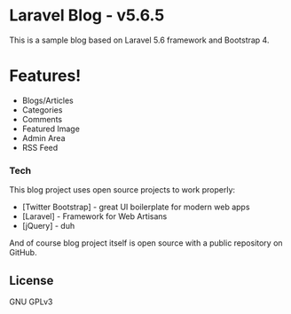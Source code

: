 # Laravel Blog - v5.6.5
This is a sample blog based on Laravel 5.6 framework and Bootstrap 4.
# Features!
  - Blogs/Articles
  - Categories
  - Comments
  - Featured Image
  - Admin Area
  - RSS Feed


### Tech
This blog project uses open source projects to work properly:
* [Twitter Bootstrap] - great UI boilerplate for modern web apps
* [Laravel] - Framework for Web Artisans
* [jQuery] - duh

And of course blog project itself is open source with a public repository on GitHub.

License
----

GNU GPLv3
